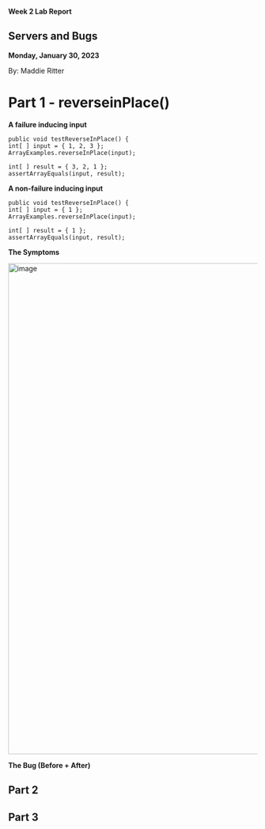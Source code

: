 **Week 2 Lab Report**
## Servers and Bugs
**Monday, January 30, 2023**

By: Maddie Ritter

# Part 1 - reverseinPlace()

**A failure inducing input**
```
public void testReverseInPlace() {
int[ ] input = { 1, 2, 3 };
ArrayExamples.reverseInPlace(input);

int[ ] result = { 3, 2, 1 };
assertArrayEquals(input, result);
```

**A non-failure inducing input**
```
public void testReverseInPlace() {
int[ ] input = { 1 };
ArrayExamples.reverseInPlace(input);

int[ ] result = { 1 };
assertArrayEquals(input, result);
```

**The Symptoms**

<img width="993" alt="image" src="https://user-images.githubusercontent.com/122555675/215297804-16e9d0d4-cf30-43fe-bac2-c34967e6b6cc.png">

**The Bug (Before + After)**




## **Part 2**




## **Part 3**
